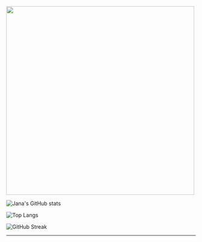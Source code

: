 ## 
<img src="https://media.giphy.com/media/Ll22OhMLAlVDb8UQWe/giphy.gif" width="500"/>

<!-- Burgundy Style GitHub Stats -->
![Jana's GitHub stats](https://github-readme-stats.vercel.app/api?username=jananour00&show_icons=true&theme=default&bg_color=00000000&title_color=800020&text_color=800020&icon_color=800020&border_color=800020)

![Top Langs](https://github-readme-stats.vercel.app/api/top-langs/?username=jananour00&layout=compact&bg_color=00000000&title_color=800020&text_color=800020&icon_color=800020&border_color=800020)

![GitHub Streak](https://streak-stats.demolab.com?user=jananour00r&theme=default&hide_border=false&background=FFFFFF00&ring=800020&fire=800020&currStreakLabel=800020)

---
